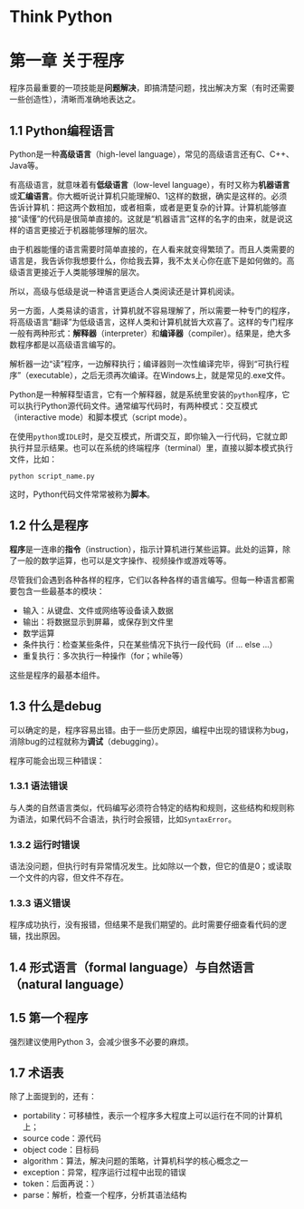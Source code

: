 # Think Python

# 第一章 关于程序

程序员最重要的一项技能是**问题解决**，即搞清楚问题，找出解决方案（有时还需要一些创造性），清晰而准确地表达之。

## 1.1 Python编程语言

Python是一种**高级语言**（high-level language），常见的高级语言还有C、C++、Java等。

有高级语言，就意味着有**低级语言**（low-level language），有时又称为**机器语言**或**汇编语言**。你大概听说计算机只能理解0、1这样的数据，确实是这样的。必须告诉计算机：把这两个数相加，或者相乘，或者是更复杂的计算。计算机能够直接“读懂”的代码是很简单直接的。这就是“机器语言”这样的名字的由来，就是说这样的语言更接近于机器能够理解的层次。

由于机器能懂的语言需要时简单直接的，在人看来就变得繁琐了。而且人类需要的语言是，我告诉你我想要什么，你给我去算，我不太关心你在底下是如何做的。高级语言更接近于人类能够理解的层次。

所以，高级与低级是说一种语言更适合人类阅读还是计算机阅读。

另一方面，人类易读的语言，计算机就不容易理解了，所以需要一种专门的程序，将高级语言“翻译”为低级语言，这样人类和计算机就皆大欢喜了。这样的专门程序一般有两种形式：**解释器**（interpreter）和**编译器**（compiler）。结果是，绝大多数程序都是以高级语言编写的。

解析器一边“读”程序，一边解释执行；编译器则一次性编译完毕，得到“可执行程序”（executable），之后无须再次编译。在Windows上，就是常见的.exe文件。

Python是一种解释型语言，它有一个解释器，就是系统里安装的`python`程序，它可以执行Python源代码文件。通常编写代码时，有两种模式：交互模式（interactive mode）和脚本模式（script mode）。

在使用`python`或`IDLE`时，是交互模式，所谓交互，即你输入一行代码，它就立即执行并显示结果。也可以在系统的终端程序（terminal）里，直接以脚本模式执行文件，比如：

```shell
python script_name.py
```

这时，Python代码文件常常被称为**脚本**。

## 1.2 什么是程序

**程序**是一连串的**指令**（instruction），指示计算机进行某些运算。此处的运算，除了一般的数学运算，也可以是文字操作、视频操作或游戏等等。

尽管我们会遇到各种各样的程序，它们以各种各样的语言编写。但每一种语言都需要包含一些最基本的模块：

* 输入：从键盘、文件或网络等设备读入数据
* 输出：将数据显示到屏幕，或保存到文件里
* 数学运算
* 条件执行：检查某些条件，只在某些情况下执行一段代码（if ... else ...）
* 重复执行：多次执行一种操作（for；while等）

这些是程序的最基本组件。

## 1.3 什么是debug

可以确定的是，程序容易出错。由于一些历史原因，编程中出现的错误称为bug，消除bug的过程就称为**调试**（debugging）。

程序可能会出现三种错误：

### 1.3.1 语法错误

与人类的自然语言类似，代码编写必须符合特定的结构和规则，这些结构和规则称为语法，如果代码不合语法，执行时会报错，比如`SyntaxError`。

### 1.3.2 运行时错误

语法没问题，但执行时有异常情况发生。比如除以一个数，但它的值是0；或读取一个文件的内容，但文件不存在。

### 1.3.3 语义错误

程序成功执行，没有报错，但结果不是我们期望的。此时需要仔细查看代码的逻辑，找出原因。

## 1.4 形式语言（formal language）与自然语言（natural language）


## 1.5 第一个程序

强烈建议使用Python 3，会减少很多不必要的麻烦。

## 1.7 术语表

除了上面提到的，还有：

* portability：可移植性，表示一个程序多大程度上可以运行在不同的计算机上；
* source code：源代码
* object code：目标码
* algorithm：算法，解决问题的策略，计算机科学的核心概念之一
* exception：异常，程序运行过程中出现的错误
* token：后面再说：）
* parse：解析，检查一个程序，分析其语法结构



